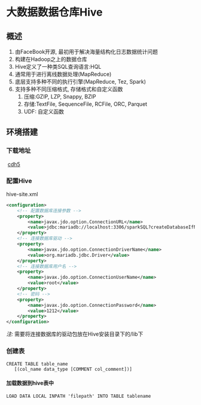 # 大数据数据仓库Hive

## 概述

1.  由FaceBook开源, 最初用于解决海量结构化日志数据统计问题
2.  构建在Hadoop之上的数据仓库
3.  Hive定义了一种类SQL查询语言:HQL
4.  通常用于进行离线数据处理(MapReduce)
5.  底层支持多种不同的执行引擎(MapReduce, Tez, Spark)
6.  支持多种不同压缩格式, 存储格式和自定义函数
    1.  压缩:GZIP, LZP, Snappy, BZIP
    2.  存储:TextFile, SequenceFile, RCFile, ORC, Parquet
    3.  UDF: 自定义函数

## 环境搭建

### 下载地址

​	[cdh5](	http://archive.cloudera.com/cdh5/cdh/5/)

### 配置Hive

hive-site.xml  

```xml
<configuration>
    <!-- 配置数据库连接参数 -->
    <property>
        <name>javax.jdo.option.ConnectionURL</name>
        <value>jdbc:mariadb://localhost:3306/sparkSQL?createDatabaseIfNotExist=true</value>
    </property>
    <!-- 连接数据库驱动 -->
    <property>
        <name>javax.jdo.option.ConnectionDriverName</name>
        <value>org.mariadb.jdbc.Driver</value>
    </property>
    <!-- 连接数据库用户名 -->
    <property>
        <name>javax.jdo.option.ConnectionUserName</name>
        <value>root</value>
    </property>
    <!-- 密码 -->
    <property>
        <name>javax.jdo.option.ConnectionPassword</name>
        <value>1212</value>
    </property>
</configuration>
```

*注:* 需要将连接数据库的驱动包放在Hive安装目录下的/lib下

### 创建表

```HQL
CREATE TABLE table_name
​	[(col_name data_type [COMMENT col_comment])]
```



#### 加载数据到hive表中

``` HQL
LOAD DATA LOCAL INPATH 'filepath' INTO TABLE tablename
```

